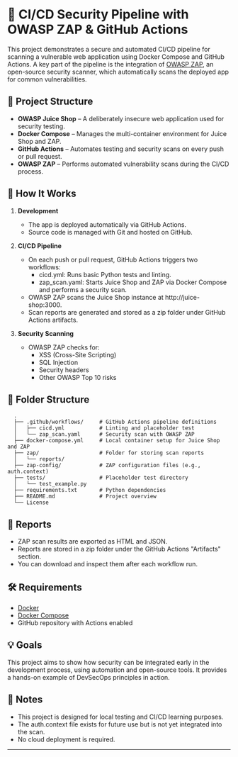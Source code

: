 # 🔐 CI/CD Security Pipeline with OWASP ZAP & GitHub Actions

This project demonstrates a secure and automated CI/CD pipeline for scanning a vulnerable web application using Docker Compose and GitHub Actions. A key part of the pipeline is the integration of [OWASP ZAP](https://www.zaproxy.org/), an open-source security scanner, which automatically scans the deployed app for common vulnerabilities.

## 🧱 Project Structure

- **OWASP Juice Shop** – A deliberately insecure web application used for security testing.
- **Docker Compose** – Manages the multi-container environment for Juice Shop and ZAP.
- **GitHub Actions** – Automates testing and security scans on every push or pull request.
- **OWASP ZAP** – Performs automated vulnerability scans during the CI/CD process.

## 🚀 How It Works

1. **Development**
   - The app is deployed automatically via GitHub Actions.
   - Source code is managed with Git and hosted on GitHub.

2. **CI/CD Pipeline**
   - On each push or pull request, GitHub Actions triggers two workflows:
      - cicd.yml: Runs basic Python tests and linting.
      - zap_scan.yaml: Starts Juice Shop and ZAP via Docker Compose and performs a security scan.
   - OWASP ZAP scans the Juice Shop instance at http://juice-shop:3000.
   - Scan reports are generated and stored as a zip folder under GitHub Actions artifacts.

3. **Security Scanning**
   - OWASP ZAP checks for:
     - XSS (Cross-Site Scripting)
     - SQL Injection
     - Security headers
     - Other OWASP Top 10 risks

## 📂 Folder Structure
      .
      ├── .github/workflows/     # GitHub Actions pipeline definitions
      │   ├── cicd.yml           # Linting and placeholder test
      │   └── zap_scan.yaml      # Security scan with OWASP ZAP
      ├── docker-compose.yml     # Local container setup for Juice Shop and ZAP
      ├── zap/                   # Folder for storing scan reports
      │   └── reports/
      ├── zap-config/            # ZAP configuration files (e.g., auth.context)
      ├── tests/                 # Placeholder test directory
      │   └── test_example.py
      ├── requirements.txt       # Python dependencies
      ├── README.md              # Project overview
      └── License

    
## 📄 Reports

- ZAP scan results are exported as HTML and JSON.
- Reports are stored in a zip folder under the GitHub Actions "Artifacts" section.
- You can download and inspect them after each workflow run.

## 🛠 Requirements

- [Docker](https://www.docker.com/)
- [Docker Compose](https://docs.docker.com/compose/)
- GitHub repository with Actions enabled

## 💡 Goals

This project aims to show how security can be integrated early in the development process, using automation and open-source tools. It provides a hands-on example of DevSecOps principles in action.

## 📌 Notes

- This project is designed for local testing and CI/CD learning purposes.
- The auth.context file exists for future use but is not yet integrated into the scan.
- No cloud deployment is required.

---

